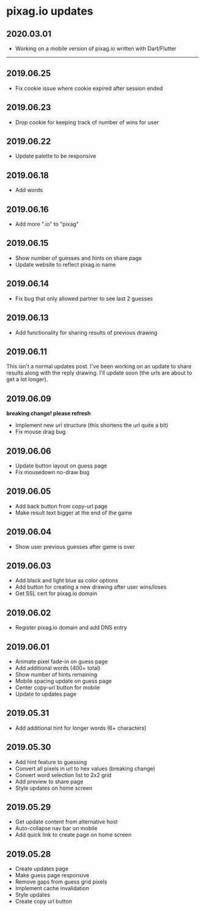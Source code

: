 pixag.io updates
================

2020.03.01
----------
- Working on a mobile version of pixag.io written with Dart/Flutter

---

2019.06.25
----------
- Fix cookie issue where cookie expired after session ended

2019.06.23
----------
- Drop cookie for keeping track of number of wins for user

2019.06.22
----------
- Update palette to be responsive

2019.06.18
----------
- Add words

2019.06.16
----------
- Add more ".io" to "pixag"

2019.06.15
----------
- Show number of guesses and hints on share page
- Update website to reflect pixag.io name

2019.06.14
----------
- Fix bug that only allowed partner to see last 2 guesses

2019.06.13
----------
- Add functionality for sharing results of previous drawing

2019.06.11
----------
This isn't a normal updates post. I've been working on an update to share results along with the reply drawing. I'll update soon (the urls are about to get a lot longer).

2019.06.09
----------
**breaking change! please refresh**
- Implement new url structure (this shortens the url quite a bit)
- Fix mouse drag bug

2019.06.06
----------
- Update button layout on guess page
- Fix mousedown no-draw bug

2019.06.05
----------
- Add back button from copy-url page
- Make result text bigger at the end of the game

2019.06.04
----------
- Show user previous guesses after game is over

2019.06.03
----------
- Add black and light blue as color options
- Add button for creating a new drawing after user wins/loses
- Get SSL cert for pixag.io domain

2019.06.02
----------
- Register pixag.io domain and add DNS entry

2019.06.01
----------
- Animate pixel fade-in on guess page
- Add additional words (400+ total)
- Show number of hints remaining
- Mobile spacing update on guess page
- Center copy-url button for mobile
- Update to updates page


2019.05.31
----------
- Add additional hint for longer words (6+ characters)


2019.05.30
----------
- Add hint feature to guessing
- Convert all pixels in url to hex values (breaking change)
- Convert word selection list to 2x2 grid
- Add preview to share page
- Style updates on home screen

2019.05.29
----------
- Get update content from alternative host
- Auto-collapse nav bar on mobile
- Add quick link to create page on home screen

2019.05.28
----------
- Create updates page
- Make guess page responsive
- Remove gaps from guess grid pixels
- Implement cache invalidation
- Style updates
- Create copy url button
